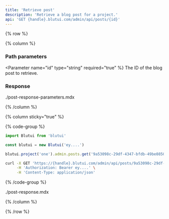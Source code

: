 ```yaml
---
title: 'Retrieve post'
description: 'Retrieve a blog post for a project.'
api: 'GET {handle}.blutui.com/admin/api/posts/{id}'
---
```


{% row %}

{% column %}
### Path parameters

<Parameter name="id" type="string" required="true" %}
The ID of the blog post to retrieve.
</Parameter>

### Response

<include>./post-response-parameters.mdx</include>

{% /column %}

{% column sticky="true" %}

{% code-group %}

```ts {% process=false filename="Node.js" %}
import Blutui from 'blutui'

const blutui = new Blutui('ey....')

blutui.project('one').admin.posts.get('9a53098c-29df-4347-bfdb-49be0850db29')
```

```bash {% process=false filename="cURL" %}
curl -X GET 'https://{handle}.blutui.com/admin/api/posts/9a53098c-29df-4347-bfdb-49be0850db29' \
     -H 'Authorization: Bearer ey....' \
     -H 'Content-Type: application/json'
```

{% /code-group %}

<include>./post-response.mdx</include>

{% /column %}

{% /row %}
